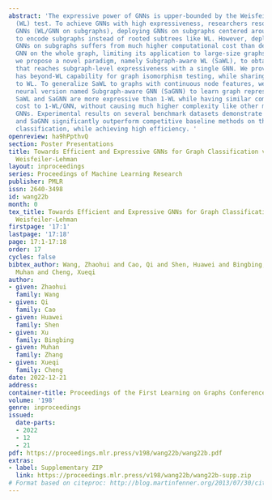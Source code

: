 ```yaml
---
abstract: 'The expressive power of GNNs is upper-bounded by the Weisfeiler-Lehman
  (WL) test. To achieve GNNs with high expressiveness, researchers resort to subgraph-based
  GNNs (WL/GNN on subgraphs), deploying GNNs on subgraphs centered around each node
  to encode subgraphs instead of rooted subtrees like WL. However, deploying multiple
  GNNs on subgraphs suffers from much higher computational cost than deploying a single
  GNN on the whole graph, limiting its application to large-size graphs. In this paper,
  we propose a novel paradigm, namely Subgraph-aware WL (SaWL), to obtain graph representation
  that reaches subgraph-level expressiveness with a single GNN. We prove that SaWL
  has beyond-WL capability for graph isomorphism testing, while sharing similar runtime
  to WL. To generalize SaWL to graphs with continuous node features, we propose a
  neural version named Subgraph-aware GNN (SaGNN) to learn graph representation. Both
  SaWL and SaGNN are more expressive than 1-WL while having similar computational
  cost to 1-WL/GNN, without causing much higher complexity like other more expressive
  GNNs. Experimental results on several benchmark datasets demonstrate that fast SaWL
  and SaGNN significantly outperform competitive baseline methods on the task of graph
  classification, while achieving high efficiency. '
openreview: ha9hPpthvQ
section: Poster Presentations
title: Towards Efficient and Expressive GNNs for Graph Classification via Subgraph-Aware
  Weisfeiler-Lehman
layout: inproceedings
series: Proceedings of Machine Learning Research
publisher: PMLR
issn: 2640-3498
id: wang22b
month: 0
tex_title: Towards Efficient and Expressive GNNs for Graph Classification via Subgraph-Aware
  Weisfeiler-Lehman
firstpage: '17:1'
lastpage: '17:18'
page: 17:1-17:18
order: 17
cycles: false
bibtex_author: Wang, Zhaohui and Cao, Qi and Shen, Huawei and Bingbing, Xu and Zhang,
  Muhan and Cheng, Xueqi
author:
- given: Zhaohui
  family: Wang
- given: Qi
  family: Cao
- given: Huawei
  family: Shen
- given: Xu
  family: Bingbing
- given: Muhan
  family: Zhang
- given: Xueqi
  family: Cheng
date: 2022-12-21
address:
container-title: Proceedings of the First Learning on Graphs Conference
volume: '198'
genre: inproceedings
issued:
  date-parts:
  - 2022
  - 12
  - 21
pdf: https://proceedings.mlr.press/v198/wang22b/wang22b.pdf
extras:
- label: Supplementary ZIP
  link: https://proceedings.mlr.press/v198/wang22b/wang22b-supp.zip
# Format based on citeproc: http://blog.martinfenner.org/2013/07/30/citeproc-yaml-for-bibliographies/
---
```


